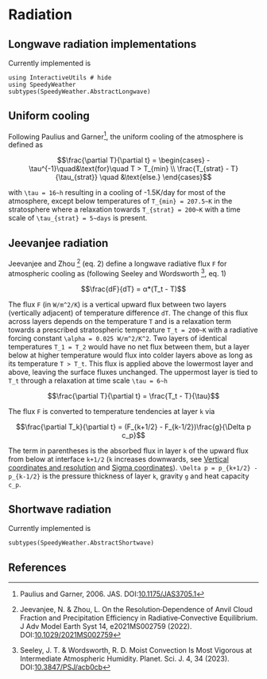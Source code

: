 # Radiation

## Longwave radiation implementations

Currently implemented is

```@example radiation
using InteractiveUtils # hide
using SpeedyWeather
subtypes(SpeedyWeather.AbstractLongwave)
```

## Uniform cooling

Following Paulius and Garner[^PG06], the uniform cooling of the atmosphere
is defined as 

```math
\frac{\partial T}{\partial t} = \begin{cases} - \tau^{-1}\quad&\text{for}\quad T > T_{min} \\
                                            \frac{T_{strat} - T}{\tau_{strat}} \quad &\text{else.} \end{cases}
```
with ``\tau = 16~h`` resulting in a cooling of -1.5K/day for most of the atmosphere,
except below temperatures of ``T_{min} = 207.5~K`` in the stratosphere where a
relaxation towards ``T_{strat} = 200~K`` with a time scale of ``\tau_{strat} = 5~days``
is present.

## Jeevanjee radiation

Jeevanjee and Zhou [^JZ22] (eq. 2) define a longwave radiative flux ``F`` for atmospheric cooling
as (following Seeley and Wordsworth [^SW23], eq. 1)

```math
\frac{dF}{dT} = α*(T_t - T)
```

The flux ``F`` (in ``W/m^2/K``) is a vertical upward flux between two layers (vertically adjacent)
of temperature difference ``dT``. The change of this flux across layers depends on the temperature
``T`` and is a relaxation term towards a prescribed stratospheric temperature ``T_t = 200~K`` with
a radiative forcing constant ``\alpha = 0.025 W/m^2/K^2``. Two layers of identical temperatures
``T_1 = T_2`` would have no net flux between them, but a layer below at higher temperature would
flux into colder layers above as long as its temperature ``T > T_t``. This flux is applied above
the lowermost layer and above, leaving the surface fluxes unchanged. The uppermost layer is tied
to ``T_t`` through a relaxation at time scale ``\tau = 6~h``

```math
\frac{\partial T}{\partial t} = \frac{T_t - T}{\tau}
```

The flux ``F`` is converted to temperature tendencies at layer ``k`` via

```math
\frac{\partial T_k}{\partial t} = (F_{k+1/2} - F_{k-1/2})\frac{g}{\Delta p c_p}
```

The term in parentheses is the absorbed flux in layer ``k`` of the upward
flux from below at interface ``k+1/2`` (``k`` increases downwards, see
[Vertical coordinates and resolution](@ref) and [Sigma coordinates](@ref)).
``\Delta p = p_{k+1/2} - p_{k-1/2}`` is the pressure thickness of layer ``k``,
gravity ``g`` and heat capacity ``c_p``.


## Shortwave radiation

Currently implemented is

```@example radiation
subtypes(SpeedyWeather.AbstractShortwave)
```

## References

[^PG06]: Paulius and Garner, 2006. JAS. DOI:[10.1175/JAS3705.1](https://doi.org/10.1175/JAS3705.1)

[^SW23]: Seeley, J. T. & Wordsworth, R. D. Moist Convection Is Most Vigorous at Intermediate Atmospheric Humidity. Planet. Sci. J. 4, 34 (2023). DOI:[10.3847/PSJ/acb0cb](https://doi.org/10.3847/PSJ/acb0cb)

[^JZ22]: Jeevanjee, N. & Zhou, L. On the Resolution‐Dependence of Anvil Cloud Fraction and Precipitation Efficiency in Radiative‐Convective Equilibrium. J Adv Model Earth Syst 14, e2021MS002759 (2022). DOI:[10.1029/2021MS002759](https://doi.org/10.1029/2021MS002759)
